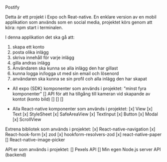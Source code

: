 Postify

Detta är ett projekt i Expo och Reat-native.
En enklare version av en mobil applikation som används som en social media,
projektet körs genom att köra: npm start i terminalen.

I denna applikation det ska gå att:

1. skapa ett konto
2. posta olika inlägg
3. skriva innehåll för varje inlägg
4. gilla andras inlägg
5. Användaren ska kunna se alla inlägg den har gillast
6. kunna logga in/logga ut med sin email och lösenord
7. användaren ska kunna se sin profil coh alla inlägg den har skapat

- All expo (SDK) komponenter som används i projektet:
  "minst fyra komponenter"
  [] API för att ha tillgång till kameran vid skapande av kontot (konto bild)
  []
  []
  []

- Alla React-native komponenter som används i projektet:
  [x] View
  [x] Text
  [x] StyleSheet
  [x] SafeAreaView
  [x] TextInput
  [x] Button
  [x] Modal
  [x] ScrollView

Extrena bibliotek som används i projektet:
[x] React-native-navigation
[x] React-hook-form
[x] zod
[x] hookform-resolvers-zod
[x] react-native-paper
[] React-native-image-picker

API:er som används i projektet:
[] Pexels API
[] Min egen Node.js server API (backend)
